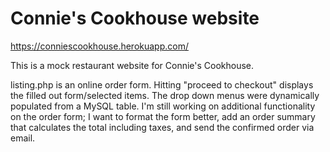 # Connie's Cookhouse website

https://conniescookhouse.herokuapp.com/

This is a mock restaurant website for Connie's Cookhouse. 

listing.php is an online order form. Hitting "proceed to checkout" displays the filled out form/selected items. The drop down menus were dynamically populated from a MySQL table. I'm still working on additional functionality on the order form; I want to format the form better, add an order summary that calculates the total including taxes, and send the confirmed order via email. 
